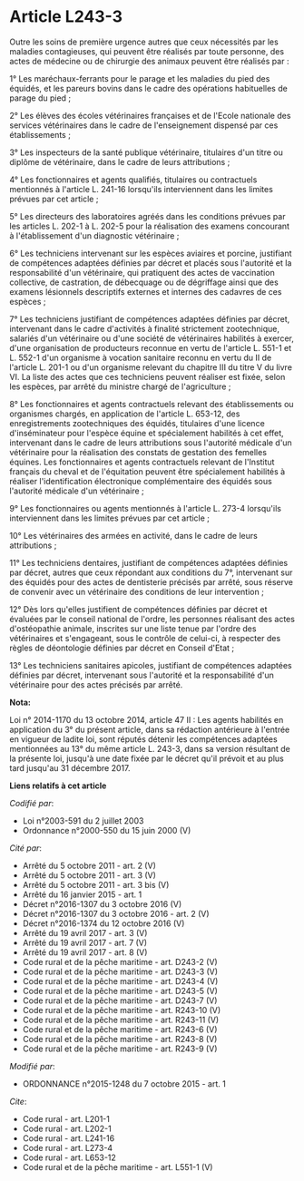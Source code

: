 # Article L243-3

Outre les soins de première urgence autres que ceux nécessités par les maladies contagieuses, qui peuvent être réalisés par
toute personne, des actes de médecine ou de chirurgie des animaux peuvent être réalisés par : 

1° Les maréchaux-ferrants pour le parage et les maladies du pied des équidés, et les pareurs bovins dans le cadre des
opérations habituelles de parage du pied ; 

2° Les élèves des écoles vétérinaires françaises et de l'Ecole nationale des services vétérinaires dans le cadre de
l'enseignement dispensé par ces établissements ; 

3° Les inspecteurs de la santé publique vétérinaire, titulaires d'un titre ou diplôme de vétérinaire, dans le cadre de leurs
attributions ; 

4° Les fonctionnaires et agents qualifiés, titulaires ou contractuels mentionnés à l'article L. 241-16 lorsqu'ils
interviennent dans les limites prévues par cet article ; 

5° Les directeurs des laboratoires agréés dans les conditions prévues par les articles L. 202-1 à L. 202-5 pour la
réalisation des examens concourant à l'établissement d'un diagnostic vétérinaire ; 

6° Les techniciens intervenant sur les espèces aviaires et porcine, justifiant de compétences adaptées définies par décret et
placés sous l'autorité et la responsabilité d'un vétérinaire, qui pratiquent des actes de vaccination collective, de
castration, de débecquage ou de dégriffage ainsi que des examens lésionnels descriptifs externes et internes des cadavres de
ces espèces ; 

7° Les techniciens justifiant de compétences adaptées définies par décret, intervenant dans le cadre d'activités à finalité
strictement zootechnique, salariés d'un vétérinaire ou d'une société de vétérinaires habilités à exercer, d'une organisation
de producteurs reconnue en vertu de l'article L. 551-1 et L. 552-1 d'un organisme à vocation sanitaire reconnu en vertu du II
de l'article L. 201-1 ou d'un organisme relevant du chapitre III du titre V du livre VI. La liste des actes que ces
techniciens peuvent réaliser est fixée, selon les espèces, par arrêté du ministre chargé de l'agriculture ;

8° Les fonctionnaires et agents contractuels relevant des établissements ou organismes chargés, en application de l'article
L. 653-12, des enregistrements zootechniques des équidés, titulaires d'une licence d'inséminateur pour l'espèce équine et
spécialement habilités à cet effet, intervenant dans le cadre de leurs attributions sous l'autorité médicale d'un vétérinaire
pour la réalisation des constats de gestation des femelles équines. Les fonctionnaires et agents contractuels relevant de
l'Institut français du cheval et de l'équitation peuvent être spécialement habilités à réaliser l'identification électronique
complémentaire des équidés sous l'autorité médicale d'un vétérinaire ; 

9° Les fonctionnaires ou agents mentionnés à l'article L. 273-4 lorsqu'ils interviennent dans les limites prévues par cet
article ;

10° Les vétérinaires des armées en activité, dans le cadre de leurs attributions ;

11° Les techniciens dentaires, justifiant de compétences adaptées définies par décret, autres que ceux répondant aux
conditions du 7°, intervenant sur des équidés pour des actes de dentisterie précisés par arrêté, sous réserve de convenir
avec un vétérinaire des conditions de leur intervention ;

12° Dès lors qu'elles justifient de compétences définies par décret et évaluées par le conseil national de l'ordre, les
personnes réalisant des actes d'ostéopathie animale, inscrites sur une liste tenue par l'ordre des vétérinaires et
s'engageant, sous le contrôle de celui-ci, à respecter des règles de déontologie définies par décret en Conseil d'Etat ;

13° Les techniciens sanitaires apicoles, justifiant de compétences adaptées définies par décret, intervenant sous l'autorité
et la responsabilité d'un vétérinaire pour des actes précisés par arrêté.

**Nota:**

Loi n° 2014-1170 du 13 octobre 2014, article 47 II : Les agents habilités en application du 3° du présent article, dans sa
rédaction antérieure à l'entrée en vigueur de ladite loi, sont réputés détenir les compétences adaptées mentionnées au 13° du
même article L. 243-3, dans sa version résultant de la présente loi, jusqu'à une date fixée par le décret qu'il prévoit et au
plus tard jusqu'au 31 décembre 2017.

**Liens relatifs à cet article**

_Codifié par_:

  - Loi n°2003-591 du 2 juillet 2003
  - Ordonnance n°2000-550 du 15 juin 2000 (V)

_Cité par_:

  - Arrêté du 5 octobre 2011 - art. 2 (V)
  - Arrêté du 5 octobre 2011 - art. 3 (V)
  - Arrêté du 5 octobre 2011 - art. 3 bis (V)
  - Arrêté du 16 janvier 2015 - art. 1
  - Décret n°2016-1307 du 3 octobre 2016 (V)
  - Décret n°2016-1307 du 3 octobre 2016 - art. 2 (V)
  - Décret n°2016-1374 du 12 octobre 2016 (V)
  - Arrêté du 19 avril 2017 - art. 3 (V)
  - Arrêté du 19 avril 2017 - art. 7 (V)
  - Arrêté du 19 avril 2017 - art. 8 (V)
  - Code rural et de la pêche maritime - art. D243-2 (V)
  - Code rural et de la pêche maritime - art. D243-3 (V)
  - Code rural et de la pêche maritime - art. D243-4 (V)
  - Code rural et de la pêche maritime - art. D243-5 (V)
  - Code rural et de la pêche maritime - art. D243-7 (V)
  - Code rural et de la pêche maritime - art. R243-10 (V)
  - Code rural et de la pêche maritime - art. R243-11 (V)
  - Code rural et de la pêche maritime - art. R243-6 (V)
  - Code rural et de la pêche maritime - art. R243-8 (V)
  - Code rural et de la pêche maritime - art. R243-9 (V)

_Modifié par_:

  - ORDONNANCE n°2015-1248 du 7 octobre 2015 - art. 1

_Cite_:

  - Code rural - art. L201-1
  - Code rural - art. L202-1
  - Code rural - art. L241-16
  - Code rural - art. L273-4
  - Code rural - art. L653-12
  - Code rural et de la pêche maritime - art. L551-1 (V)
